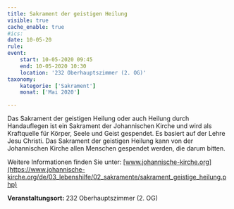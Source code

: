 ```yaml
---
title: Sakrament der geistigen Heilung
visible: true
cache_enable: true
#ics: 
date: 10-05-20
rule: 
event:
	start: 10-05-2020 09:45
	end: 10-05-2020 10:30
	location: '232 Oberhauptszimmer (2. OG)'
taxonomy:
	kategorie: ['Sakrament']
	monat: ['Mai 2020']

---
```

Das Sakrament der geistigen Heilung oder auch Heilung durch Handauflegen ist ein Sakrament der Johannischen Kirche und wird als Kraftquelle für Körper, Seele und Geist gespendet. Es basiert auf der Lehre Jesu Christi. Das Sakrament der geistigen Heilung kann von der Johannischen Kirche allen Menschen gespendet werden, die darum bitten.

Weitere Informationen finden Sie unter: [www.johannische-kirche.org](https://www.johannische-kirche.org/de/03_lebenshilfe/02_sakramente/sakrament_geistige_heilung.php)



**Veranstaltungsort:** 232 Oberhauptszimmer (2. OG)

